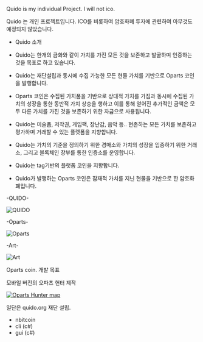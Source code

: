 Quido is my individual Project.
I will not ico.

Quido 는 개인 프로젝트입니다.
ICO를 비롯하여 암호화폐 투자에 관련하여 아무것도 예정되지 않았습니다.

* Quido 소개

* Quido는 한개의 금화와 같이 가치를 가진 모든 것을 보존하고 발굴하며 인증하는 것을 목표로 하고 있습니다.

* Quido는 재단설립과 동시에 수집 가능한 모든 현물 가치를 기반으로 Oparts 코인을 발행합니다.

* Oparts 코인은 수집된 가치품을 기반으로 상대적 가치를 가짐과 동시에 수집된 가치의 성장을 통한 동반적 가치 상승을 행하고 이를 통해 얻어진 추가적인 금액은 모두 다른 가치를 가진 것을 보존하기 위한 자금으로 사용됩니다.

* Quido는 미술품, 저작권, 게임팩, 장난감, 음악 등.. 현존하는 모든 가치를 보존하고 평가하며 거래할 수 있는 플랫폼을 지향합니다.

* Quido는 가치의 기준을 정의하기 위한 경매소와 가치의 성장을 입증하기 위한 거래소, 그리고 블록체인 장부를 통한 인증소를 운영합니다.

* Quido는 tag기반의 플랫폼 코인을 지향합니다.

* Quido가 발행하는 Oparts 코인은 잠재적 가치를 지닌 현물을 기반으로 한 암호화폐입니다.

-QUIDO-

![QUIDO](http://cfile1.uf.tistory.com/image/995287405AF0263F1262B7)

-Oparts-

![Oparts](http://cfile24.uf.tistory.com/image/99F804405AF0263F39DFAE)

-Art-

![Art](http://cfile26.uf.tistory.com/image/991D36405AF0263F27D28B)



Oparts coin. 개발 목표

모바일 버전의 오파츠 헌터 제작

[![Oparts Hunter map](http://cfile26.uf.tistory.com/image/993481405AEA9017188F72)](http://tv.kakao.com/embed/player/cliplink/385340434?service=daum_tistory)

일단은 quido.org 재단 설립.

- nbitcoin
- cli (c#)
- gui (c#)
